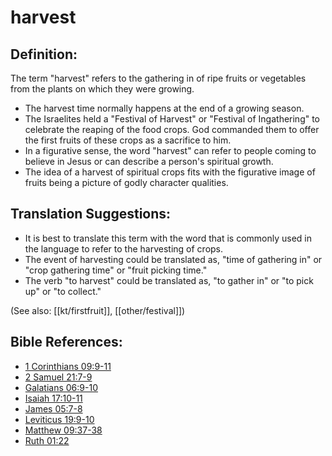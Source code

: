# harvest #

## Definition: ##

The term "harvest" refers to the gathering in of ripe fruits or vegetables from the plants on which they were growing.

* The harvest time normally happens at the end of a growing season.
* The Israelites held a "Festival of Harvest" or "Festival of Ingathering" to celebrate the reaping of the food crops. God commanded them to offer the first fruits of these crops as a sacrifice to him.
* In a figurative sense, the word "harvest" can refer to people coming to believe in Jesus or can describe a person's spiritual growth.
* The idea of a harvest of spiritual crops fits with the figurative image of fruits being a picture of godly character qualities.

## Translation Suggestions: ##

* It is best to translate this term with the word that is commonly used in the language to refer to the harvesting of crops.
* The event of harvesting could be translated as, "time of gathering in" or "crop gathering time" or "fruit picking time."
* The verb "to harvest" could be translated as, "to gather in" or "to pick up" or "to collect."

(See also: [[kt/firstfruit]], [[other/festival]])

## Bible References: ##

* [1 Corinthians 09:9-11](en/tn/1co/help/09/09)
* [2 Samuel 21:7-9](en/tn/2sa/help/21/07)
* [Galatians 06:9-10](en/tn/gal/help/06/09)
* [Isaiah 17:10-11](en/tn/isa/help/17/10)
* [James 05:7-8](en/tn/jas/help/05/07)
* [Leviticus 19:9-10](en/tn/lev/help/19/09)
* [Matthew 09:37-38](en/tn/mat/help/09/37)
* [Ruth 01:22](en/tn/rut/help/01/22)